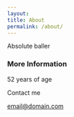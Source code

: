 ```yaml
---
layout: 
title: About
permalink: /about/
---
```


Absolute baller

### More Information

52 years of age

Contact me

[email@domain.com](mailto:email@domain.com)
